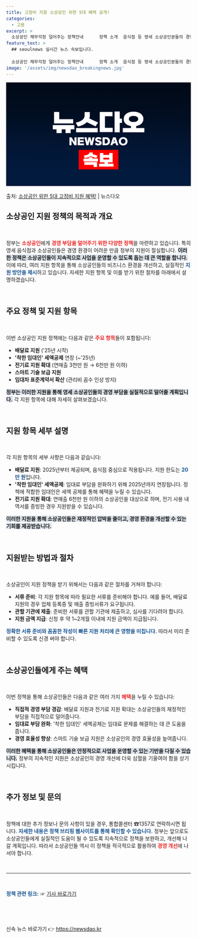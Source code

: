 ```yaml
---
title: 고정비 지원 소상공인 위한 5대 혜택 공개!
categories:
  - 고용
excerpt: >
  소상공인 채무걱정 덜어주는 정책안내      정책 소개  음식점 등 영세 소상공인분들의 경영 부담을 덜어드립…
feature_text: >
  ## seoulnews 실시간 뉴스 속보입니다.

  소상공인 채무걱정 덜어주는 정책안내      정책 소개  음식점 등 영세 소상공인분들의 경영 부담을 덜어드립…
image: '/assets/img/newsdao_breakingnews.jpg'
---
```


![뉴스다오 속보](/assets/img/newsdao_breakingnews.jpg)

<p>출처: <a href="https://newsdao.kr/4973" rel="dofollow">소상공인 위한 5대 고정비 지원 혜택!</a> | 뉴스다오</p>

<h2 data-ke-size="size26">소상공인 지원 정책의 목적과 개요</h2>
<p data-ke-size="size16">&nbsp;</p>
정부는 <b><span style="color: #ee2323;">소상공인</span></b>에게 <b><span style="color: #ee2323;">경영 부담을 덜어주기 위한 다양한 정책</span></b>을 마련하고 있습니다. 특히 영세 음식점과 소상공인들은 경영 환경이 어려운 만큼 정부의 지원이 절실합니다. <b><span style="background-color: #21538527;">이러한 정책은 소상공인들이 지속적으로 사업을 운영할 수 있도록 돕는 데 큰 역할을 합니다.</span></b> 이에 따라, 여러 지원 항목을 통해 소상공인들의 비즈니스 환경을 개선하고, 실질적인 <b><span style="color: #1a5490;">지원 방안을 제시</span></b>하고 있습니다. 자세한 지원 항목 및 이를 받기 위한 절차를 아래에서 설명하겠습니다.

<p data-ke-size="size16">&nbsp;</p>
<h2 data-ke-size="size26">주요 정책 및 지원 항목</h2>
<p data-ke-size="size16">&nbsp;</p>
이번 소상공인 지원 정책에는 다음과 같은 <b><span style="color: #ee2323;">주요 항목</span></b>들이 포함됩니다:

<ul>
  <li><b>배달료 지원</b> ('25년 시작)</li>
  <li><b>'착한 임대인' 세액공제</b> 연장 (~'25년)</li>
  <li><b>전기료 지원 확대</b> (연매출 3천만 원 → 6천만 원 이하)</li>
  <li><b>스마트 기술 보급 지원</b></li>
  <li><b>임대차 표준계약서 확산</b> (관리비 꼼수 인상 방지)</li>
</ul>

<b><span style="background-color: #21538527;">정부는 이러한 지원을 통해 영세 소상공인들의 경영 부담을 실질적으로 덜어줄 계획입니다.</span></b> 각 지원 항목에 대해 자세히 살펴보겠습니다.

<p data-ke-size="size16">&nbsp;</p>
<h2 data-ke-size="size26">지원 항목 세부 설명</h2>
<p data-ke-size="size16">&nbsp;</p>
각 지원 항목의 세부 사항은 다음과 같습니다:

<ul>
  <li><b>배달료 지원</b>: 2025년부터 제공되며, 음식점 중심으로 적용됩니다. 지원 한도는 <b><span style="color: #1a5490;">20만 원</span></b>입니다.</li>
  <li><b>'착한 임대인' 세액공제</b>: 임대료 부담을 완화하기 위해 2025년까지 연장됩니다. 정책에 적합한 임대인은 세액 공제를 통해 혜택을 누릴 수 있습니다.</li>
  <li><b>전기료 지원 확대</b>: 연매출 6천만 원 이하의 소상공인을 대상으로 하며, 전기 사용 내역서를 증빙한 경우 지원받을 수 있습니다.</li>
</ul>

<b><span style="background-color: #21538527;">이러한 지원을 통해 소상공인들은 재정적인 압박을 줄이고, 경영 환경을 개선할 수 있는 기회를 제공받습니다.</span></b>

<p data-ke-size="size16">&nbsp;</p>
<h2 data-ke-size="size26">지원받는 방법과 절차</h2>
<p data-ke-size="size16">&nbsp;</p>
소상공인이 지원 정책을 받기 위해서는 다음과 같은 절차를 거쳐야 합니다:

<ul>
  <li><b>서류 준비</b>: 각 지원 항목에 따라 필요한 서류를 준비해야 합니다. 예를 들어, 배달료 지원의 경우 업체 등록증 및 매출 증빙서류가 요구됩니다.</li>
  <li><b>관할 기관에 제출</b>: 준비한 서류를 관할 기관에 제출하고, 심사를 기다려야 합니다.</li>
  <li><b>지원 금액 지급</b>: 신청 후 약 1~2개월 이내에 지원 금액이 지급됩니다.</li>
</ul>

<b><span style="color: #1a5490;">정확한 서류 준비와 꼼꼼한 작성이 빠른 지원 처리에 큰 영향을 미칩니다.</span></b> 따라서 미리 준비할 수 있도록 신경 써야 합니다.

<p data-ke-size="size16">&nbsp;</p>
<h2 data-ke-size="size26">소상공인들에게 주는 혜택</h2>
<p data-ke-size="size16">&nbsp;</p>
이번 정책을 통해 소상공인들은 다음과 같은 여러 가지 <b><span style="color: #ee2323;">혜택</span></b>을 누릴 수 있습니다:

<ul>
  <li><b>직접적 경영 부담 경감</b>: 배달료 지원과 전기료 지원 확대는 소상공인들의 재정적인 부담을 직접적으로 덜어줍니다.</li>
  <li><b>임대료 부담 완화</b>: '착한 임대인' 세액공제는 임대료 문제를 해결하는 데 큰 도움을 줍니다.</li>
  <li><b>경영 효율성 향상</b>: 스마트 기술 보급 지원은 소상공인의 경영 효율성을 높여줍니다.</li>
</ul>

<b><span style="background-color: #21538527;">이러한 혜택을 통해 소상공인들은 안정적으로 사업을 운영할 수 있는 기반을 다질 수 있습니다.</span></b> 정부의 지속적인 지원은 소상공인의 경영 개선에 더욱 심혈을 기울여야 함을 상기시킵니다.

<p data-ke-size="size16">&nbsp;</p>
<h2 data-ke-size="size26">추가 정보 및 문의</h2>
<p data-ke-size="size16">&nbsp;</p>
정책에 대한 추가 정보나 문의 사항이 있을 경우, 통합콜센터 ☎1357로 연락하시면 됩니다. <b><span style="color: #1a5490;">자세한 내용은 정책 브리핑 웹사이트를 통해 확인할 수 있습니다.</span></b> 정부는 앞으로도 소상공인들에게 실질적인 도움이 될 수 있도록 지속적으로 정책을 보완하고, 개선해 나갈 계획입니다. 따라서 소상공인들 역시 이 정책을 적극적으로 활용하여 <b><span style="color: #ee2323;">경영 개선</span></b>에 나서야 합니다.

<p data-ke-size="size16">&nbsp;</p>
<hr />
<p data-ke-size="size16">&nbsp;</p>
<b><span style="color: #1a5490;">정책 관련 링크:</span></b> ☞ <a href="https://newsdao.kr/4973">기사 바로가기</a> 
<p data-ke-size="size16">&nbsp;</p>
<p data-ke-size="size16">&nbsp;</p> 

신속 뉴스 바로가기 👉 <a href="https://newsdao.kr" rel="dofollow">https://newsdao.kr</a>


